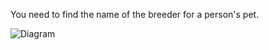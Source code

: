 
You need to find the name of the breeder for a person&#39;s pet.

![Diagram](/img/deep-diagram.svg)

